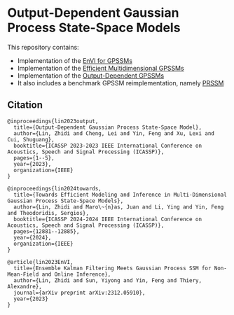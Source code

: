 # Output-Dependent Gaussian Process State-Space Models

This repository contains:
* Implementation of the [EnVI for GPSSMs](https://arxiv.org/pdf/2312.05910.pdf) <br>
* Implementation of the [Efficient Multidimensional GPSSMs](https://arxiv.org/pdf/2309.01074.pdf) <br>
* Implementation of the [Output-Dependent GPSSMs](https://ieeexplore.ieee.org/document/10095784?signout=success) <br>
* It also includes a benchmark GPSSM reimplementation, namely [PRSSM](https://arxiv.org/abs/1801.10395) <be>


## Citation
```
@inproceedings{lin2023output,
  title={Output-Dependent Gaussian Process State-Space Model},
  author={Lin, Zhidi and Cheng, Lei and Yin, Feng and Xu, Lexi and Cui, Shuguang},
  booktitle={ICASSP 2023-2023 IEEE International Conference on Acoustics, Speech and Signal Processing (ICASSP)},
  pages={1--5},
  year={2023},
  organization={IEEE}
}

@inproceedings{lin2024towards,
  title={Towards Efficient Modeling and Inference in Multi-Dimensional Gaussian Process State-Space Models},
  author={Lin, Zhidi and Maro\~{n}as, Juan and Li, Ying and Yin, Feng and Theodoridis, Sergios},
  booktitle={ICASSP 2024-2024 IEEE International Conference on Acoustics, Speech and Signal Processing (ICASSP)},
  pages={12881--12885},
  year={2024},
  organization={IEEE}
}

@article{lin2023EnVI,
  title={Ensemble Kalman Filtering Meets Gaussian Process SSM for Non-Mean-Field and Online Inference},
  author={Lin, Zhidi and Sun, Yiyong and Yin, Feng and Thiery, Alexandre},
  journal={arXiv preprint arXiv:2312.05910},
  year={2023}
}
```
